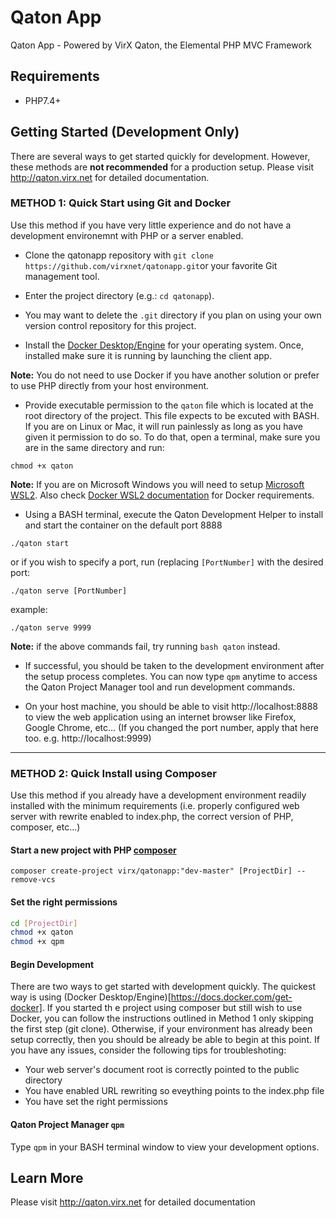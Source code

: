 # Qaton App

Qaton App - Powered by VirX Qaton, the Elemental PHP MVC Framework

## Requirements

- PHP7.4+

## Getting Started (Development Only)

There are several ways to get started quickly for development. However, these methods are **not recommended** for a production setup. Please visit http://qaton.virx.net for detailed documentation.

### METHOD 1: Quick Start using Git and Docker

Use this method if you have very little experience and do not have a development environemnt with PHP or a server enabled.

-  Clone the qatonapp repository with `git clone https://github.com/virxnet/qatonapp.git`or your favorite Git management tool.

-  Enter the project directory (e.g.: `cd qatonapp`).

- You may want to delete the `.git` directory if you plan on using your own version control repository for this project. 

- Install the [Docker Desktop/Engine](https://docs.docker.com/get-docker) for your operating system. Once, installed make sure it is running by launching the client app.

**Note:** You do not need to use Docker if you have another solution or prefer to use PHP directly from your host environment. 

- Provide executable permission to the `qaton` file which is located at the root directory of the project. This file expects to be excuted with BASH. If you are on Linux or Mac, it will run painlessly as long as you have given it permission to do so. To do that, open a terminal, make sure you are in the same directory and run:

`chmod +x qaton`

**Note:** If you are on Microsoft Windows you will need to setup [Microsoft WSL2](https://docs.microsoft.com/en-us/windows/wsl/install-win10). Also check [Docker WSL2 documentation](https://docs.docker.com/docker-for-windows/wsl/]) for Docker requirements.

- Using a BASH terminal, execute the Qaton Development Helper to install and start the container on the default port 8888

`./qaton start`

or if you wish to specify a port, run (replacing `[PortNumber]` with the desired port:

`./qaton serve [PortNumber]`

example:

`./qaton serve 9999`

**Note:** if the above commands fail, try running `bash qaton` instead.

- If successful, you should be taken to the development environment after the setup process completes. You can now type `qpm` anytime to access the Qaton Project Manager tool and run development commands.

- On your host machine, you should be able to visit http://localhost:8888 to view the web application using an internet browser like Firefox, Google Chrome, etc... (If you changed the port number, apply that here too. e.g. http://localhost:9999)

------------

### METHOD 2: Quick Install using Composer

Use this method if you already have a development environment readily installed with the minimum requirements (i.e. properly configured web server with rewrite enabled to index.php, the correct version of PHP, composer, etc...)

#### Start a new project with PHP [composer](https://getcomposer.org/)

`composer create-project virx/qatonapp:"dev-master" [ProjectDir] --remove-vcs`

#### Set the right permissions 

```bash
cd [ProjectDir]
chmod +x qaton
chmod +x qpm
```

#### Begin Development

There are two ways to get started with development quickly. The quickest way is 
using (Docker Desktop/Engine)[https://docs.docker.com/get-docker]. If you started th e project using composer but still wish to use Docker, you can follow the instructions outlined in Method 1 only skipping the first step (git clone). Otherwise, if your environment has already been setup correctly, then you should be already be able to begin at this point. If you have any issues, consider the following tips for troubleshoting: 

- Your web server's document root is correctly pointed to the public directory
- You have enabled URL rewriting so eveything points to the index.php file
- You have set the right permissions

#### Qaton Project Manager `qpm`

Type `qpm` in your BASH terminal window to view your development options. 

## Learn More

Please visit http://qaton.virx.net for detailed documentation